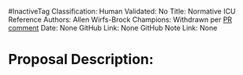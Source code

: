 #InactiveTag
Classification:
Human Validated: No
Title: Normative ICU Reference
Authors: Allen Wirfs-Brock
Champions: Withdrawn per [PR comment](https://github.com/tc39/ecma262/issues/1595#issuecomment-509348434)
Date: None
GitHub Link: None
GitHub Note Link: None

# Proposal Description:
